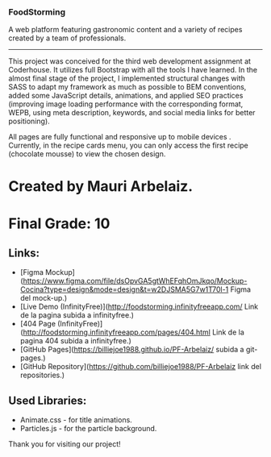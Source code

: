 ### FoodStorming
A web platform featuring gastronomic content and a variety of recipes created by a team of professionals.

-----------------------------------------------------------------------------------------------------------------------------------------------------------------------------
This project was conceived for the third web development assignment at Coderhouse. It utilizes full Bootstrap with all the tools I have learned. In the almost final stage of the project, I implemented structural changes with SASS to adapt my framework as much as possible to BEM conventions, added some JavaScript details, animations, and applied SEO practices (improving image loading performance with the corresponding format, WEPB, using meta description, keywords, and social media links for better positioning).

All pages are fully functional and responsive up to mobile devices . Currently, in the recipe cards menu, you can only access the first recipe (chocolate mousse) to view the chosen design.

# Created by Mauri Arbelaiz.

# Final Grade: 10

## Links:
- [Figma Mockup](https://www.figma.com/file/dsOpvGA5gtWhEFqhOmJkqo/Mockup-Cocina?type=design&mode=design&t=w2DJSMA5G7w1T70l-1 Figma del mock-up.)
- [Live Demo (InfinityFree)](http://foodstorming.infinityfreeapp.com/ Link de la pagina subida a infinityfree.)
- [404 Page (InfinityFree)](http://foodstorming.infinityfreeapp.com/pages/404.html Link de la pagina 404 subida a infinityfree.)
- [GitHub Pages](https://billiejoe1988.github.io/PF-Arbelaiz/ subida a git-pages.)
- [GitHub Repository](https://github.com/billiejoe1988/PF-Arbelaiz link del repositories.)

## Used Libraries:
- Animate.css - for title animations.
- Particles.js - for the particle background.
  
Thank you for visiting our project!
